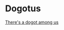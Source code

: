 # Dogotus

[There's a dogot among us](https://github.com/BarackOBusiness/dogotus/blob/master/Dogotus.png)
